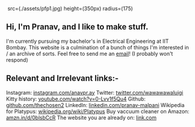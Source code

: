 <img> src=(./assets/pfp1.jpg) height=(350px) radius=(175)

## Hi, I'm Pranav, and I like to make stuff.
I'm currently pursuing my bachelor's in Electrical Engineering at IIT Bombay.
This website is a culmination of a bunch of things I'm interested in / an archive of sorts.
Feel free to send me an [email](mailto:someone@example.com)! (I probably won't respond)

## Relevant and Irrelevant links:-
Instagram: [instagram.com/anavpr.ay](https://instagram.com/anavpr.ay) 
Twitter: [twitter.com/wawawawaluigi](https://x.com/wawawawaluigi)
Kitty history: [youtube.com/watch?v=0-Lvv1f5Qu4](https://www.youtube.com/watch?v=0-Lvv1f5Qu4)
Github: [github.com/thechosen2](https://github.com/thechosen2)
LinkedIn: [linkedin.com/pranav-malpani](https://eelslap.com/)
Wikipedia for Platypus: [wikipedia.org/wiki/Platypus](https://en.wikipedia.org/wiki/Platypus)
Buy vaccuum cleaner on Amazon: [amzn.in/d/0blsbCcR](https://amzn.in/d/0blsbCcR)
The website you are already on: [link.com](/)
